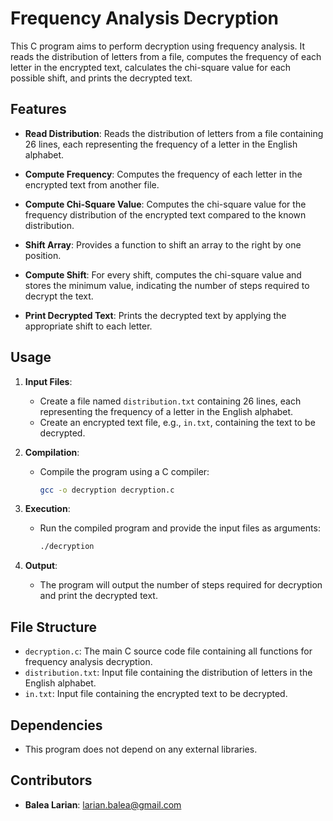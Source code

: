 # Frequency Analysis Decryption

This C program aims to perform decryption using frequency analysis. It reads the distribution of letters from a file, computes the frequency of each letter in the encrypted text, calculates the chi-square value for each possible shift, and prints the decrypted text.

## Features

- **Read Distribution**: Reads the distribution of letters from a file containing 26 lines, each representing the frequency of a letter in the English alphabet.

- **Compute Frequency**: Computes the frequency of each letter in the encrypted text from another file.

- **Compute Chi-Square Value**: Computes the chi-square value for the frequency distribution of the encrypted text compared to the known distribution.

- **Shift Array**: Provides a function to shift an array to the right by one position.

- **Compute Shift**: For every shift, computes the chi-square value and stores the minimum value, indicating the number of steps required to decrypt the text.

- **Print Decrypted Text**: Prints the decrypted text by applying the appropriate shift to each letter.

## Usage

1. **Input Files**:
   - Create a file named `distribution.txt` containing 26 lines, each representing the frequency of a letter in the English alphabet.
   - Create an encrypted text file, e.g., `in.txt`, containing the text to be decrypted.

2. **Compilation**:
   - Compile the program using a C compiler:
     ```bash
     gcc -o decryption decryption.c
     ```

3. **Execution**:
   - Run the compiled program and provide the input files as arguments:
     ```bash
     ./decryption
     ```

4. **Output**:
   - The program will output the number of steps required for decryption and print the decrypted text.

## File Structure

- `decryption.c`: The main C source code file containing all functions for frequency analysis decryption.
- `distribution.txt`: Input file containing the distribution of letters in the English alphabet.
- `in.txt`: Input file containing the encrypted text to be decrypted.

## Dependencies

- This program does not depend on any external libraries.

## Contributors

- **Balea Larian**: larian.balea@gmail.com
